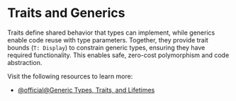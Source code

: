 # Traits and Generics

Traits define shared behavior that types can implement, while generics enable code reuse with type parameters. Together, they provide trait bounds (`T: Display`) to constrain generic types, ensuring they have required functionality. This enables safe, zero-cost polymorphism and code abstraction.

Visit the following resources to learn more:

- [@official@Generic Types, Traits, and Lifetimes](https://doc.rust-lang.org/book/ch10-00-generics.html)
